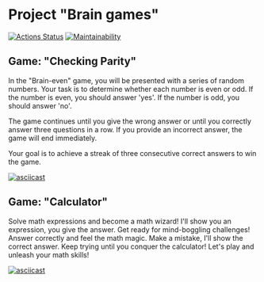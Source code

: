 # Project "Brain games"

[![Actions Status](https://github.com/Zakir0000/frontend-project-44/workflows/hexlet-check/badge.svg)](https://github.com/Zakir0000/frontend-project-44/actions)
[![Maintainability](https://api.codeclimate.com/v1/badges/41849fd4cc5b7d54c0d6/maintainability)](https://codeclimate.com/github/Zakir0000/frontend-project-44/maintainability)

<h2 id="brain-even">Game: "Checking Parity"</h2>
In the "Brain-even" game, you will be presented with a series of random numbers. Your task is to determine whether each number is even or odd. If the number is even, you should answer 'yes'. If the number is odd, you should answer 'no'.

The game continues until you give the wrong answer or until you correctly answer three questions in a row. If you provide an incorrect answer, the game will end immediately.

Your goal is to achieve a streak of three consecutive correct answers to win the game.

[![asciicast](https://asciinema.org/a/tM8kBw9yekKYMecCzEfUVnJ94.svg)](https://asciinema.org/a/tM8kBw9yekKYMecCzEfUVnJ94)

<h2 id="brain-calc">Game: "Calculator"</h2>
Solve math expressions and become a math wizard!
I'll show you an expression, you give the answer.
Get ready for mind-boggling challenges!
Answer correctly and feel the math magic.
Make a mistake, I'll show the correct answer.
Keep trying until you conquer the calculator!
Let's play and unleash your math skills!
<br>

[![asciicast](https://asciinema.org/a/0srWS0fa9UNRw7PDSSFyN0CdK.svg)](https://asciinema.org/a/0srWS0fa9UNRw7PDSSFyN0CdK)
